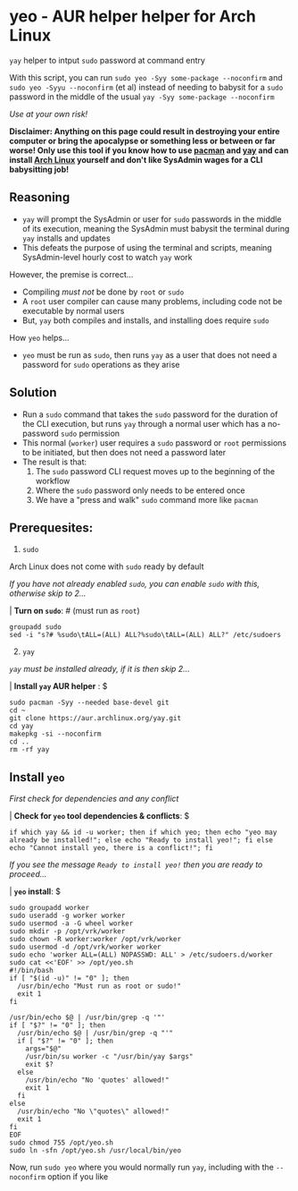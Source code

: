 # yeo - AUR helper helper for Arch Linux
`yay` helper to intput `sudo` password at command entry

With this script, you can run `sudo yeo -Syy some-package --noconfirm` and `sudo yeo -Syyu --noconfirm` (et al) instead of needing to babysit for a `sudo` password in the middle of the usual `yay -Syy some-package --noconfirm`

*Use at your own risk!*

**Disclaimer: Anything on this page could result in destroying your entire computer or bring the apocalypse or something less or between or far worse! Only use this tool if you know how to use [pacman](https://wiki.archlinux.org/title/pacman) and [yay](https://github.com/Jguer/yay/blob/next/README.md) and can install [Arch Linux](https://archlinux.org/) yourself and don't like SysAdmin wages for a CLI babysitting job!**

## Reasoning
- `yay` will prompt the SysAdmin or user for `sudo` passwords in the middle of its execution, meaning the SysAdmin must babysit the terminal during `yay` installs and updates
- This defeats the purpose of using the terminal and scripts, meaning SysAdmin-level hourly cost to watch `yay` work

However, the premise is correct...

- Compiling *must not* be done by `root` or `sudo`
- A `root` user compiler can cause many problems, including code not be executable by normal users
- But, `yay` both compiles and installs, and installing does require `sudo`

How `yeo` helps...

- `yeo` must be run as `sudo`, then runs `yay` as a user that does not need a password for `sudo` operations as they arise

## Solution
- Run a `sudo` command that takes the `sudo` password for the duration of the CLI execution, but runs `yay` through a normal user which has a no-password `sudo` permission
- This normal (`worker`) user requires a `sudo` password or `root` permissions to be initiated, but then does not need a password later
- The result is that:
  1. The `sudo` password CLI request moves up to the beginning of the workflow
  2. Where the `sudo` password only needs to be entered once
  3. We have a "press and walk" `sudo` command more like `pacman`

## Prerequesites:

1. `sudo`

Arch Linux does not come with `sudo` ready by default

*If you have not already enabled `sudo`, you can enable `sudo` with this, otherwise skip to 2...*

| **Turn on `sudo`**: # (must run as `root`)

```console
groupadd sudo
sed -i "s?# %sudo\tALL=(ALL) ALL?%sudo\tALL=(ALL) ALL?" /etc/sudoers
```

2. `yay`

*`yay` must be installed already, if it is then skip 2...*

| **Install `yay` AUR helper** : $

```console
sudo pacman -Syy --needed base-devel git
cd ~
git clone https://aur.archlinux.org/yay.git
cd yay
makepkg -si --noconfirm
cd ..
rm -rf yay
```

## Install `yeo`

*First check for dependencies and any conflict*

| **Check for `yeo` tool dependencies & conflicts**: $

```console
if which yay && id -u worker; then if which yeo; then echo "yeo may already be installed!"; else echo "Ready to install yeo!"; fi else echo "Cannot install yeo, there is a conflict!"; fi
```

*If you see the message `Ready to install yeo!` then you are ready to proceed...*

| **`yeo` install**: $

```console
sudo groupadd worker
sudo useradd -g worker worker
sudo usermod -a -G wheel worker
sudo mkdir -p /opt/vrk/worker
sudo chown -R worker:worker /opt/vrk/worker
sudo usermod -d /opt/vrk/worker worker
sudo echo 'worker ALL=(ALL) NOPASSWD: ALL' > /etc/sudoers.d/worker
sudo cat <<'EOF' >> /opt/yeo.sh
#!/bin/bash
if [ "$(id -u)" != "0" ]; then
  /usr/bin/echo "Must run as root or sudo!"
  exit 1
fi

/usr/bin/echo $@ | /usr/bin/grep -q '"'
if [ "$?" != "0" ]; then
  /usr/bin/echo $@ | /usr/bin/grep -q "'"
  if [ "$?" != "0" ]; then
    args="$@"
    /usr/bin/su worker -c "/usr/bin/yay $args"
    exit $?
  else
    /usr/bin/echo "No 'quotes' allowed!"
    exit 1
  fi
else
  /usr/bin/echo "No \"quotes\" allowed!"
  exit 1
fi
EOF
sudo chmod 755 /opt/yeo.sh
sudo ln -sfn /opt/yeo.sh /usr/local/bin/yeo
```

Now, run `sudo yeo` where you would normally run `yay`, including with the `--noconfirm` option if you like
